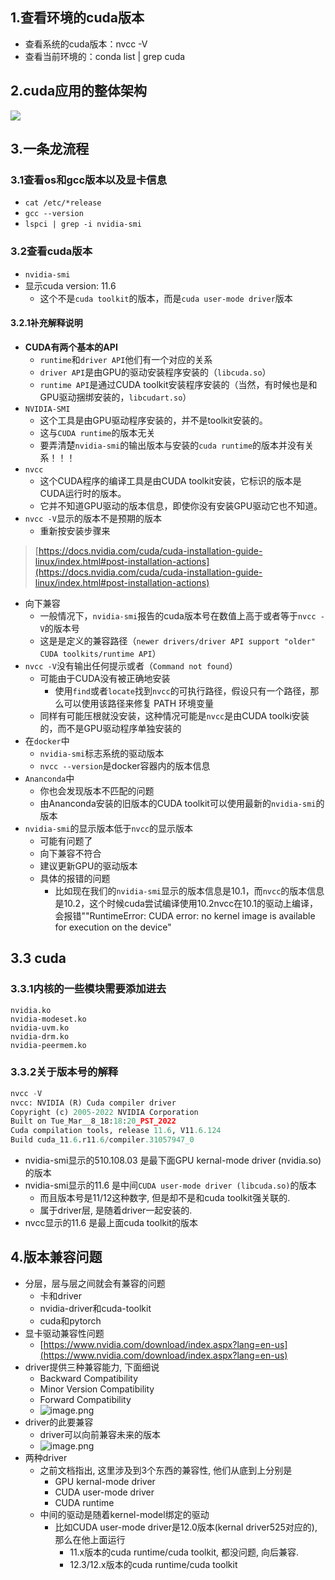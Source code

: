 ## 1.查看环境的cuda版本
- 查看系统的cuda版本：nvcc -V
- 查看当前环境的：conda list | grep cuda
## 2.cuda应用的整体架构
![](https://cdn.nlark.com/yuque/0/2024/jpeg/34805283/1715057614467-52af437e-5744-4d32-901e-6ea3435c1c16.jpeg)
## 3.一条龙流程
### 3.1查看os和gcc版本以及显卡信息

- `cat /etc/*release`
- `gcc --version`
- `lspci | grep -i nvidia-smi`
### 3.2查看cuda版本

- `nvidia-smi`
- 显示cuda version: 11.6
   - 这个不是`cuda toolkit`的版本，而是`cuda user-mode driver`版本
#### 3.2.1补充解释说明

- **CUDA有两个基本的API**
   - `runtime`和`driver API`他们有一个对应的关系
   - `driver API`是由GPU的驱动安装程序安装的（`libcuda.so`）
   - `runtime API`是通过CUDA toolkit安装程序安装的（当然，有时候也是和GPU驱动捆绑安装的，`libcudart.so`）
- `NVIDIA-SMI`
   - 这个工具是由GPU驱动程序安装的，并不是toolkit安装的。
   - 这与`CUDA runtime`的版本无关
   - 要弄清楚`nvidia-smi`的输出版本与安装的`cuda runtime`的版本并没有关系！！！
- `nvcc`
   - 这个CUDA程序的编译工具是由CUDA toolkit安装，它标识的版本是CUDA运行时的版本。
   - 它并不知道GPU驱动的版本信息，即使你没有安装GPU驱动它也不知道。
- `nvcc -V`显示的版本不是预期的版本
   - 重新按安装步骤来
> [https://docs.nvidia.com/cuda/cuda-installation-guide-linux/index.html#post-installation-actions](https://docs.nvidia.com/cuda/cuda-installation-guide-linux/index.html#post-installation-actions)

- 向下兼容
   - 一般情况下，`nvidia-smi`报告的cuda版本号在数值上高于或者等于`nvcc -V`的版本号
   - 这是是定义的兼容路径（`newer drivers/driver API support "older" CUDA toolkits/runtime API`）
- `nvcc -V`没有输出任何提示或者（`Command not found`）
   - 可能由于CUDA没有被正确地安装
      - 使用`find`或者`locate`找到`nvcc`的可执行路径，假设只有一个路径，那么可以使用该路径来修复 PATH 环境变量
   - 同样有可能压根就没安装，这种情况可能是`nvcc`是由CUDA toolki安装的，而不是GPU驱动程序单独安装的
- 在`docker`中
   - `nvidia-smi`标志系统的驱动版本
   - `nvcc --version`是docker容器内的版本信息
- `Ananconda`中
   - 你也会发现版本不匹配的问题
   - 由Ananconda安装的旧版本的CUDA toolkit可以使用最新的`nvidia-smi`的版本
- `nvidia-smi`的显示版本低于`nvcc`的显示版本
   - 可能有问题了
   - 向下兼容不符合
   - 建议更新GPU的驱动版本
   - 具体的报错的问题
      - 比如现在我们的`nvidia-smi`显示的版本信息是10.1，而`nvcc`的版本信息是10.2，这个时候cuda尝试编译使用10.2nvcc在10.1的驱动上编译，会报错""RuntimeError: CUDA error: no kernel image is available for execution on the device"

## 3.3 cuda
### 3.3.1内核的一些模块需要添加进去
```
nvidia.ko
nvidia-modeset.ko
nvidia-uvm.ko
nvidia-drm.ko
nvidia-peermem.ko
```
### 3.3.2关于版本号的解释
```python
nvcc -V
nvcc: NVIDIA (R) Cuda compiler driver
Copyright (c) 2005-2022 NVIDIA Corporation
Built on Tue_Mar__8_18:18:20_PST_2022
Cuda compilation tools, release 11.6, V11.6.124
Build cuda_11.6.r11.6/compiler.31057947_0
```

- nvidia-smi显示的510.108.03 是最下面GPU kernal-mode driver (nvidia.so)的版本
- nvidia-smi显示的11.6 是中间`CUDA user-mode driver (libcuda.so)`的版本
   - 而且版本号是11/12这种数字, 但是却不是和cuda toolkit强关联的. 
   - 属于driver层, 是随着driver一起安装的.
- nvcc显示的11.6 是最上面cuda toolkit的版本
## 4.版本兼容问题

- 分层，层与层之间就会有兼容的问题
   - 卡和driver
   - nvidia-driver和cuda-toolkit
   - cuda和pytorch
- 显卡驱动兼容性问题
   - [https://www.nvidia.com/download/index.aspx?lang=en-us](https://www.nvidia.com/download/index.aspx?lang=en-us)
- driver提供三种兼容能力, 下面细说
   - Backward Compatibility
   - Minor Version Compatibility
   - Forward Compatibility
   - ![image.png](https://cdn.nlark.com/yuque/0/2024/png/34805283/1715058254767-da846c15-27d6-4431-b7aa-07659b621ecd.png#averageHue=%23f7f7f5&clientId=uc517047e-a8d4-4&from=paste&height=169&id=u2515e1a0&originHeight=211&originWidth=607&originalType=binary&ratio=1.25&rotation=0&showTitle=false&size=57832&status=done&style=none&taskId=u09572ed6-e29f-4ac7-af85-7f1cb326b97&title=&width=485.6)
- driver的此要兼容
   - driver可以向前兼容未来的版本
   - ![image.png](https://cdn.nlark.com/yuque/0/2024/png/34805283/1715058324029-e1f52211-b862-49b1-ad33-3aced393a2ad.png#averageHue=%23f9f9f9&clientId=uc517047e-a8d4-4&from=paste&height=162&id=u913f926c&originHeight=202&originWidth=720&originalType=binary&ratio=1.25&rotation=0&showTitle=false&size=33862&status=done&style=none&taskId=u219d11eb-9078-4a7c-99f2-52439cdd4b7&title=&width=576)
- 两种driver
   - 之前文档指出, 这里涉及到3个东西的兼容性, 他们从底到上分别是
      - GPU kernal-mode driver
      - CUDA user-mode driver
      - CUDA runtime
   - 中间的驱动是随着kernel-model绑定的驱动
      - 比如CUDA user-mode driver是12.0版本(kernal driver525对应的), 那么在他上面运行
         - 11.x版本的cuda runtime/cuda toolkit, 都没问题, 向后兼容.
         - 12.3/12.x版本的cuda runtime/cuda toolkit
